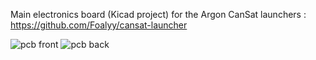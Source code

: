 Main electronics board (Kicad project) for the Argon CanSat launchers : https://github.com/Foalyy/cansat-launcher

![pcb front](https://silica.io/wp-content/uploads/2019/08/DSC_5713.jpg)
![pcb back](https://silica.io/wp-content/uploads/2019/08/DSC_5717_.jpg)

